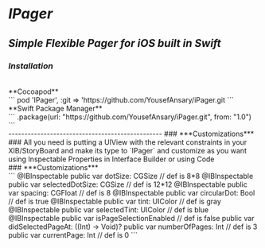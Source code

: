 # *IPager*

## *Simple Flexible Pager for iOS built in Swift*

### *Installation* ###
<br/>
**Cocoapod** 
<br/>
```
pod 'IPager', :git => 'https://github.com/YousefAnsary/iPager.git
```
<br/>
**Swift Package Manager**
<br/>
```
.package(url: "https://github.com/YousefAnsary/iPager.git", from: "1.0")
```
<br/>
------------------------------------------------
### ***Customizations*** <br/>
### All you need is putting a UIView with the relevant constraints in your XIB/StoryBoard and make its type to `IPager` and customize as you want using Inspectable Properties in Interface Builder or using Code <br/> 
### ***Customizations*** <br/>
```
    @IBInspectable public var dotSize: CGSize // def is 8*8
    @IBInspectable public var selectedDotSize: CGSize // def is 12*12
    @IBInspectable public var spacing: CGFloat // def is 8
    @IBInspectable public var circularDot: Bool // def is true
    @IBInspectable public var tint: UIColor // def is gray
    @IBInspectable public var selectedTint: UIColor // def is blue
    @IBInspectable public var isPageSelectionEnabled // def is false
    public var didSelectedPageAt: ((Int) -> Void)?
    public var numberOfPages: Int // def is 3
    public var currentPage: Int // def is 0
```
